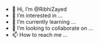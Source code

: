 - 👋 Hi, I’m @RibhiZayed
- 👀 I’m interested in ...
- 🌱 I’m currently learning ...
- 💞️ I’m looking to collaborate on ...
- 📫 How to reach me ...

<!---
RibhiZayed/RibhiZayed is a ✨ special ✨ repository because its `README.md` (this file) appears on your GitHub profile.
You can click the Preview link to take a look at your changes.
--->
